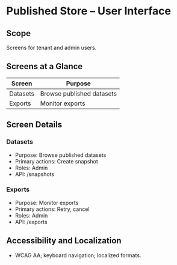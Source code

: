 # Published Store – User Interface

## Scope
Screens for tenant and admin users.

## Screens at a Glance
| Screen | Purpose |
|---|---|
| Datasets | Browse published datasets |
| Exports | Monitor exports |

## Screen Details
### Datasets
- Purpose: Browse published datasets
- Primary actions: Create snapshot
- Roles: Admin
- API: /snapshots

### Exports
- Purpose: Monitor exports
- Primary actions: Retry, cancel
- Roles: Admin
- API: /exports

## Accessibility and Localization
- WCAG AA; keyboard navigation; localized formats.
